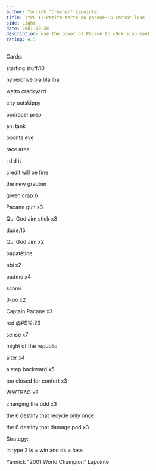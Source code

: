 ```yaml
---
author: Yannick "Crusher" Lapointe
title: TYPE II-Petite tarte au pacane-LS cannot lose
side: Light
date: 2001-09-28
description: use the power of Pacane to c0ck slap maul
rating: 4.5
---
```

Cards: 

starting stuff:10
hyperdrive bla bla lba
watto crackyard
city outskippy 
podracer prep
ani tank
boonta eve
race area
i did it
credit will be fine
the new grabber

green crap:6
Pacane gun x3
Qui God Jim stick x3

dude:15
Qui God Jim x2
papatétine
obi x2
padme x4
schmi
3-po x2
Captain Pacane x3

red @#$%:29
sense x7
might of the republic
alter x4
a step backward x5
too closed for confort x3
WWTBAO x2
changing the odd x3
the 6 destiny that recycle only once 
the 6 destiny that damage pod x3


Strategy: 

in type 2 ls = win and ds = lose 
Yannick "2001 World Champion" Lapointe 